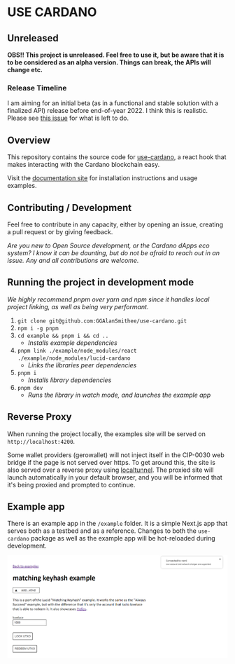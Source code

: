 # USE CARDANO

## Unreleased

**OBS!! This project is unreleased. Feel free to use it, but be aware that it is to be considered as an alpha version. Things can break, the APIs will change etc.**

### Release Timeline

I am aiming for an initial beta (as in a functional and stable solution with a finalized API) release before end-of-year 2022. I think this is realistic. Please see [this issue](https://github.com/GGAlanSmithee/use-cardano/issues/7) for what is left to do.

## Overview

This repository contains the source code for [use-cardano](https://www.npmjs.com/package/use-cardano), a react hook that makes interacting with the Cardano blockchain easy.

Visit the [documentation site](https://use-cardano.alangaming.com/) for installation instructions and usage examples.

## Contributing / Development

Feel free to contribute in any capacity, either by opening an issue, creating a pull request or by giving feedback.

_Are you new to Open Source development, or the Cardano dApps eco system? I know it can be daunting, but do not be afraid to reach out in an issue. Any and all contributions are welcome._

## Running the project in development mode

_We highly recommend pnpm over yarn and npm since it handles local project linking, as well as being very performant._

1. `git clone git@github.com:GGAlanSmithee/use-cardano.git`
1. `npm i -g pnpm`
1. `cd example && pnpm i && cd ..`
    - _Installs example dependencies_
1. `pnpm link ./example/node_modules/react ./example/node_modules/lucid-cardano`
    - _Links the libraries peer dependencies_
1. `pnpm i`
    - _Installs library dependencies_ 
1. `pnpm dev`
    - _Runs the library in watch mode, and launches the example app_

## Reverse Proxy

When running the project locally, the examples site will be served on `http://localhost:4200`.

Some wallet providers (gerowallet) will not inject itself in the CIP-0030 web bridge if the page is not served over https. To get around this, the site is also served over a reverse proxy using [localtunnel](https://www.npmjs.com/package/localtunnel). The proxied site will launch automatically in your default browser, and you will be informed that it's being proxied and prompted to continue.

## Example app

There is an example app in the `/example` folder. It is a simple Next.js app that serves both as a testbed and as a reference. Changes to both the `use-cardano` package as well as the example app will be hot-reloaded during development.

![Example app](.github/example-app.png)
